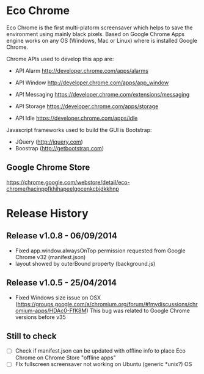 Eco Chrome
=========

Eco Chrome is the first multi-platorm screensaver which helps to save the environment using mainly black pixels.
Based on Google Chrome Apps engine works on any OS (Windows, Mac or Linux) where is installed Google Chrome.

Chrome APIs used to develop this app are:

- API Alarm
http://developer.chrome.com/apps/alarms

- API Window
http://developer.chrome.com/apps/app_window

- API Messaging
https://developer.chrome.com/extensions/messaging

- API Storage
https://developer.chrome.com/apps/storage

- API Idle
https://developer.chrome.com/apps/idle

Javascript frameworks used to build the GUI is Bootstrap:
- JQuery (http://jquery.com)
- Boostrap (http://getbootstrap.com)


Google Chrome Store
-------------------
https://chrome.google.com/webstore/detail/eco-chrome/hacinppfkhihapeelgocenkcbjdkkhnp


Release History
===============

Release v1.0.8 - 06/09/2014
---------------------------
- Fixed app.window.alwaysOnTop permission requested from Google Chrome v32 (manifest.json)
- layout showed by outerBound property (background.js)

Release v1.0.5 - 25/04/2014
---------------------------
- Fixed Windows size issue on OSX (https://groups.google.com/a/chromium.org/forum/#!mydiscussions/chromium-apps/HDAc0-FfK8M)
  This bug was related to Google Chrome versions before v35


Still to check
--------------
- [ ] Check if manifest.json can be updated with offline info to place Eco Chrome on Chrome Store "offline apps"
- [ ] FIx fullscreen screensaver not working on Ubuntu (generic *unix?) OS
